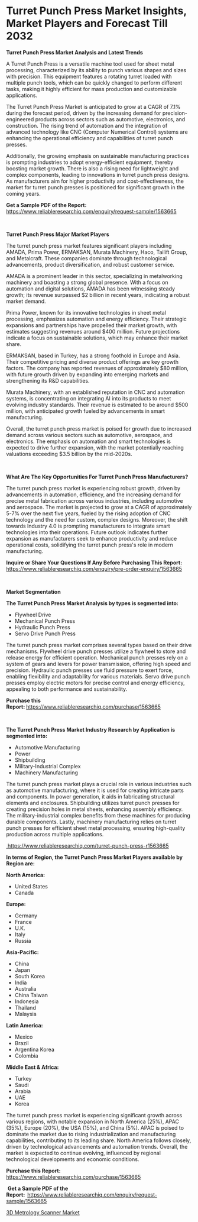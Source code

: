 <p><h1>Turret Punch Press Market Insights, Market Players and Forecast Till 2032</h1></p><p><strong>Turret Punch Press Market Analysis and Latest Trends</strong></p>
<p><p>A Turret Punch Press is a versatile machine tool used for sheet metal processing, characterized by its ability to punch various shapes and sizes with precision. This equipment features a rotating turret loaded with multiple punch tools, which can be quickly changed to perform different tasks, making it highly efficient for mass production and customizable applications.</p><p>The Turret Punch Press Market is anticipated to grow at a CAGR of 7.1% during the forecast period, driven by the increasing demand for precision-engineered products across sectors such as automotive, electronics, and construction. The rising trend of automation and the integration of advanced technology like CNC (Computer Numerical Control) systems are enhancing the operational efficiency and capabilities of turret punch presses.</p><p>Additionally, the growing emphasis on sustainable manufacturing practices is prompting industries to adopt energy-efficient equipment, thereby boosting market growth. There is also a rising need for lightweight and complex components, leading to innovations in turret punch press designs. As manufacturers aim for higher productivity and cost-effectiveness, the market for turret punch presses is positioned for significant growth in the coming years.</p></p>
<p><strong>Get a Sample PDF of the Report:&nbsp;</strong> <a href="https://www.reliableresearchiq.com/enquiry/request-sample/1563665?utm_campaign=1835&utm_medium=2&utm_source=Github&utm_content=ia&utm_term=11042025&utm_id=turret-punch-press">https://www.reliableresearchiq.com/enquiry/request-sample/1563665</a></p>
<p>&nbsp;</p>
<p><strong>Turret Punch Press Major Market Players</strong></p>
<p><p>The turret punch press market features significant players including AMADA, Prima Power, ERMAKSAN, Murata Machinery, Haco, Tailift Group, and Metalcraft. These companies dominate through technological advancements, product diversification, and robust customer service. </p><p>AMADA is a prominent leader in this sector, specializing in metalworking machinery and boasting a strong global presence. With a focus on automation and digital solutions, AMADA has been witnessing steady growth; its revenue surpassed $2 billion in recent years, indicating a robust market demand.</p><p>Prima Power, known for its innovative technologies in sheet metal processing, emphasizes automation and energy efficiency. Their strategic expansions and partnerships have propelled their market growth, with estimates suggesting revenues around $400 million. Future projections indicate a focus on sustainable solutions, which may enhance their market share.</p><p>ERMAKSAN, based in Turkey, has a strong foothold in Europe and Asia. Their competitive pricing and diverse product offerings are key growth factors. The company has reported revenues of approximately $80 million, with future growth driven by expanding into emerging markets and strengthening its R&D capabilities.</p><p>Murata Machinery, with an established reputation in CNC and automation systems, is concentrating on integrating AI into its products to meet evolving industry standards. Their revenue is estimated to be around $500 million, with anticipated growth fueled by advancements in smart manufacturing.</p><p>Overall, the turret punch press market is poised for growth due to increased demand across various sectors such as automotive, aerospace, and electronics. The emphasis on automation and smart technologies is expected to drive further expansion, with the market potentially reaching valuations exceeding $3.5 billion by the mid-2020s.</p></p>
<p>&nbsp;</p>
<p><strong>What Are The Key Opportunities For Turret Punch Press Manufacturers?</strong></p>
<p><p>The turret punch press market is experiencing robust growth, driven by advancements in automation, efficiency, and the increasing demand for precise metal fabrication across various industries, including automotive and aerospace. The market is projected to grow at a CAGR of approximately 5-7% over the next five years, fueled by the rising adoption of CNC technology and the need for custom, complex designs. Moreover, the shift towards Industry 4.0 is prompting manufacturers to integrate smart technologies into their operations. Future outlook indicates further expansion as manufacturers seek to enhance productivity and reduce operational costs, solidifying the turret punch press's role in modern manufacturing.</p></p>
<p><strong>Inquire or Share Your Questions If Any Before Purchasing This Report:</strong> <a href="https://www.reliableresearchiq.com/enquiry/pre-order-enquiry/1563665?utm_campaign=1835&utm_medium=2&utm_source=Github&utm_content=ia&utm_term=11042025&utm_id=turret-punch-press">https://www.reliableresearchiq.com/enquiry/pre-order-enquiry/1563665</a></p>
<p>&nbsp;</p>
<p><strong>Market Segmentation</strong></p>
<p><strong>The Turret Punch Press Market Analysis by types is segmented into:</strong></p>
<p><ul><li>Flywheel Drive</li><li>Mechanical Punch Press</li><li>Hydraulic Punch Press</li><li>Servo Drive Punch Press</li></ul></p>
<p><p>The turret punch press market comprises several types based on their drive mechanisms. Flywheel drive punch presses utilize a flywheel to store and release energy for efficient operation. Mechanical punch presses rely on a system of gears and levers for power transmission, offering high speed and precision. Hydraulic punch presses use fluid pressure to exert force, enabling flexibility and adaptability for various materials. Servo drive punch presses employ electric motors for precise control and energy efficiency, appealing to both performance and sustainability.</p></p>
<p><strong>Purchase this Report:&nbsp;</strong><a href="https://www.reliableresearchiq.com/purchase/1563665?utm_campaign=1835&utm_medium=2&utm_source=Github&utm_content=ia&utm_term=11042025&utm_id=turret-punch-press">https://www.reliableresearchiq.com/purchase/1563665</a></p>
<p>&nbsp;</p>
<p><strong>The Turret Punch Press Market Industry Research by Application is segmented into:</strong></p>
<p><ul><li>Automotive Manufacturing</li><li>Power</li><li>Shipbuilding</li><li>Military-Industrial Complex</li><li>Machinery Manufacturing</li></ul></p>
<p><p>The turret punch press market plays a crucial role in various industries such as automotive manufacturing, where it is used for creating intricate parts and components. In power generation, it aids in fabricating structural elements and enclosures. Shipbuilding utilizes turret punch presses for creating precision holes in metal sheets, enhancing assembly efficiency. The military-industrial complex benefits from these machines for producing durable components. Lastly, machinery manufacturing relies on turret punch presses for efficient sheet metal processing, ensuring high-quality production across multiple applications.</p></p>
<p><a href="https://www.reliableresearchiq.com/turret-punch-press-r1563665?utm_campaign=1835&utm_medium=2&utm_source=Github&utm_content=ia&utm_term=11042025&utm_id=turret-punch-press">&nbsp;https://www.reliableresearchiq.com/turret-punch-press-r1563665</a></p>
<p><strong>In terms of Region, the Turret Punch Press Market Players available by Region are:</strong></p>
<p>
    <p> <strong> North America: </strong>
        <ul>
            <li>United States</li>
            <li>Canada</li>
        </ul>
        </p> 
    <p> <strong> Europe: </strong>
        <ul>
            <li>Germany</li>
            <li>France</li>
            <li>U.K.</li>
            <li>Italy</li>
            <li>Russia</li>
        </ul>
        </p> 
    <p> <strong> Asia-Pacific: </strong>
        <ul>
            <li>China</li>
            <li>Japan</li>
            <li>South Korea</li>
            <li>India</li>
            <li>Australia</li>
            <li>China Taiwan</li>
            <li>Indonesia</li>
            <li>Thailand</li>
            <li>Malaysia</li>
        </ul>
        </p> 
    <p> <strong> Latin America: </strong>
        <ul>
            <li>Mexico</li>
            <li>Brazil</li>
            <li>Argentina Korea</li>
            <li>Colombia</li>
        </ul>
        </p> 
    <p> <strong> Middle East & Africa: </strong>
        <ul>
            <li>Turkey</li>
            <li>Saudi</li>
            <li>Arabia</li>
            <li>UAE</li>
            <li>Korea</li>
        </ul>
    </p>
    </p>
<p><p>The turret punch press market is experiencing significant growth across various regions, with notable expansion in North America (25%), APAC (35%), Europe (20%), the USA (15%), and China (5%). APAC is poised to dominate the market due to rising industrialization and manufacturing capabilities, contributing to its leading share. North America follows closely, driven by technological advancements and automation trends. Overall, the market is expected to continue evolving, influenced by regional technological developments and economic conditions.</p></p>
<p><strong>Purchase this Report: </strong><a href="https://www.reliableresearchiq.com/purchase/1563665?utm_campaign=1835&utm_medium=2&utm_source=Github&utm_content=ia&utm_term=11042025&utm_id=turret-punch-press">https://www.reliableresearchiq.com/purchase/1563665</a></p>
<p>&nbsp;<strong>Get a Sample PDF of the Report:&nbsp;&nbsp;</strong><a href="https://www.reliableresearchiq.com/enquiry/request-sample/1563665?utm_campaign=1835&utm_medium=2&utm_source=Github&utm_content=ia&utm_term=11042025&utm_id=turret-punch-press">https://www.reliableresearchiq.com/enquiry/request-sample/1563665</a></p>
<p><strong></strong></p>
<p><p><a href="https://github.com/carylgrinko/Market-Research-Report-List-1/blob/main/3d-metrology-scanner-market.md?utm_campaign=1835&utm_medium=2&utm_source=Github&utm_content=ia&utm_term=11042025&utm_id=turret-punch-press">3D Metrology Scanner Market</a></p></p>